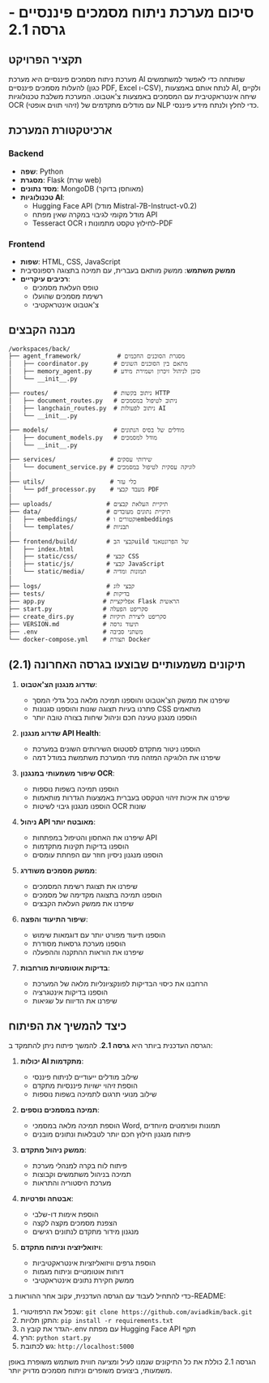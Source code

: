 # סיכום מערכת ניתוח מסמכים פיננסיים - גרסה 2.1

## תקציר הפרויקט
מערכת ניתוח מסמכים פיננסיים היא מערכת AI שפותחה כדי לאפשר למשתמשים להעלות מסמכים פיננסיים (כגון PDF, Excel ו-CSV), לנתח אותם באמצעות AI, ולקיים שיחה אינטראקטיבית עם המסמכים באמצעות צ'אטבוט. המערכת משלבת טכנולוגיות OCR (זיהוי תווים אופטי) עם מודלים מתקדמים של NLP כדי לחלץ ולנתח מידע פיננסי.

## ארכיטקטורת המערכת

### Backend
- **שפה**: Python
- **מסגרת**: Flask (שרת web)
- **מסד נתונים**: MongoDB (מאוחסן בדוקר)
- **טכנולוגיות AI**:
  - Hugging Face API (מודל Mistral-7B-Instruct-v0.2)
  - מודל מקומי לגיבוי במקרה שאין מפתח API
  - Tesseract OCR לחילוץ טקסט מתמונות ו-PDF

### Frontend
- **שפות**: HTML, CSS, JavaScript
- **ממשק משתמש**: ממשק מותאם בעברית, עם תמיכה בתצוגה רספונסיבית
- **רכיבים עיקריים**:
  - טופס העלאת מסמכים
  - רשימת מסמכים שהועלו
  - צ'אטבוט אינטראקטיבי

## מבנה הקבצים
```
/workspaces/back/
├── agent_framework/          # מסגרת הסוכנים החכמים
│   ├── coordinator.py       # מתאם בין הסוכנים השונים
│   ├── memory_agent.py      # סוכן לניהול זיכרון ושמירת מידע
│   └── __init__.py
│
├── routes/                  # ניתוב בקשות HTTP
│   ├── document_routes.py   # ניתוב לטיפול במסמכים
│   ├── langchain_routes.py  # ניתוב לפעולות AI
│   └── __init__.py
│
├── models/                  # מודלים של בסיס הנתונים
│   ├── document_models.py   # מודל למסמכים
│   └── __init__.py
│
├── services/               # שירותי עסקים
│   └── document_service.py # לוגיקה עסקית לטיפול במסמכים
│
├── utils/                  # כלי עזר
│   └── pdf_processor.py    # מעבד קבצי PDF
│
├── uploads/               # תיקיית העלאת קבצים
├── data/                  # תיקיית נתונים מעובדים
│   ├── embeddings/        # וקטורים וembeddings
│   └── templates/         # תבניות
│
├── frontend/build/        # קבצי הבuild של הפרונטאנד
│   ├── index.html
│   ├── static/css/        # קבצי CSS
│   ├── static/js/         # קבצי JavaScript
│   └── static/media/      # תמונות ומדיה
│
├── logs/                  # קבצי לוג
├── tests/                 # בדיקות
├── app.py                # אפליקציית Flask הראשית
├── start.py              # סקריפט הפעלה
├── create_dirs.py        # סקריפט ליצירת תיקיות
├── VERSION.md            # תיעוד גרסה
├── .env                  # משתני סביבה
└── docker-compose.yml    # תצורת Docker
```

## תיקונים משמעותיים שבוצעו בגרסה האחרונה (2.1)

1. **שדרוג מנגנון הצ'אטבוט**:
   - שיפרנו את ממשק הצ'אטבוט והוספנו תמיכה מלאה בכל גדלי המסך
   - פתרנו בעיות תצוגה שונות והוספנו סגנונות CSS מותאמים
   - הוספנו מנגנון טעינה חכם וניהול שיחות בצורה טובה יותר

2. **שדרוג מנגנון API Health**:
   - הוספנו ניטור מתקדם לסטטוס השירותים השונים במערכת
   - שיפרנו את הלוגיקה המזהה מתי המערכת משתמשת במודל דמה

3. **שיפור משמעותי במנגנון OCR**:
   - הוספנו תמיכה בשפות נוספות
   - שיפרנו את איכות זיהוי הטקסט בעברית באמצעות הגדרות מותאמות
   - הוספנו מנגנון גיבוי לשיטות OCR שונות

4. **ניהול API מאובטח יותר**:
   - שיפרנו את האחסון והטיפול במפתחות API
   - הוספנו בדיקות תקינות מתקדמות
   - הוספנו מנגנון ניסיון חוזר עם הפחתת עומסים

5. **ממשק מסמכים משודרג**:
   - שיפרנו את תצוגת רשימת המסמכים
   - הוספנו תמיכה בתצוגה מקדימה של מסמכים
   - שיפרנו את ממשק העלאת הקבצים

6. **שיפור התיעוד והפצה**:
   - הוספנו תיעוד מפורט יותר עם דוגמאות שימוש
   - הוספנו מערכת גרסאות מסודרת
   - שיפרנו את הוראות ההתקנה וההפעלה

7. **בדיקות אוטומטיות מורחבות**:
   - הרחבנו את כיסוי הבדיקות לפונקציונליות מלאה של המערכת
   - הוספנו בדיקות אינטגרציה
   - שיפרנו את הדיווח על שגיאות

## כיצד להמשיך את הפיתוח

הגרסה העדכנית ביותר היא **גרסה 2.1**. להמשך פיתוח ניתן להתמקד ב:

1. **יכולות AI מתקדמות**:
   - שילוב מודלים ייעודיים לניתוח פיננסי
   - הוספת זיהוי ישויות פיננסיות מתקדם
   - שילוב מנועי תרגום לתמיכה בשפות נוספות

2. **תמיכה במסמכים נוספים**:
   - הוספת תמיכה מלאה במסמכי Word, תמונות ופורמטים מיוחדים
   - פיתוח מנגנון חילוץ חכם יותר לטבלאות ונתונים מובנים

3. **ממשק ניהול מתקדם**:
   - פיתוח לוח בקרה למנהלי מערכת
   - תמיכה בניהול משתמשים וקבוצות
   - מערכת היסטוריה והתראות

4. **אבטחה ופרטיות**:
   - הוספת אימות דו-שלבי
   - הצפנת מסמכים מקצה לקצה
   - מנגנון מידור מתקדם לנתונים רגישים

5. **ויזואליזציה וניתוח מתקדם**:
   - הוספת גרפים וויזואליזציות אינטראקטיביות
   - דוחות אוטומטיים וניתוח מגמות
   - ממשק חקירת נתונים אינטראקטיבי

כדי להתחיל לעבוד עם הגרסה העדכנית, עקוב אחר ההוראות ב-README:
1. שכפל את הרפוזיטורי: `git clone https://github.com/aviadkim/back.git`
2. התקן תלויות: `pip install -r requirements.txt`
3. הגדר את קובץ ה-.env עם מפתח Hugging Face API תקף
4. הרץ: `python start.py`
5. גש לכתובת: `http://localhost:5000`

הגרסה 2.1 כוללת את כל התיקונים שנמנו לעיל ומציעה חווית משתמש משופרת באופן משמעותי, ביצועים משופרים וניתוח מסמכים מדויק יותר.
